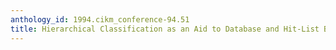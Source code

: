 ```yaml
---
anthology_id: 1994.cikm_conference-94.51
title: Hierarchical Classification as an Aid to Database and Hit-List Browsing
---
```

